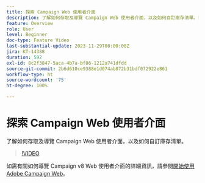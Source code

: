 ```yaml
---
title: 探索 Campaign Web 使用者介面
description: 了解如何存取及導覽 Campaign Web 使用者介面，以及如何自訂庫存清單。探索 AI 支援的知識助理。
feature: Overview
role: User
level: Beginner
doc-type: Feature Video
last-substantial-update: 2023-11-29T00:00:00Z
jira: KT-14388
duration: 592
exl-id: 8c2f3847-5aca-4b7a-bf86-1212a741dfdd
source-git-commit: 2b6d610ce9388e1d074ab872b31bdf072922e861
workflow-type: ht
source-wordcount: '75'
ht-degree: 100%

---
```


# 探索 Campaign Web 使用者介面

了解如何存取及導覽 Campaign Web 使用者介面，以及如何自訂庫存清單。

>[!VIDEO](https://video.tv.adobe.com/v/3453433/?learn=on&captions=chi_hant)

如需有關如何導覽 Campaign v8 Web 使用者介面的詳細資訊，請參閱[開始使用 Adobe Campaign Web](https://experienceleague.adobe.com/docs/campaign-web/v8/start/get-started.html?lang=zh-Hant)。
